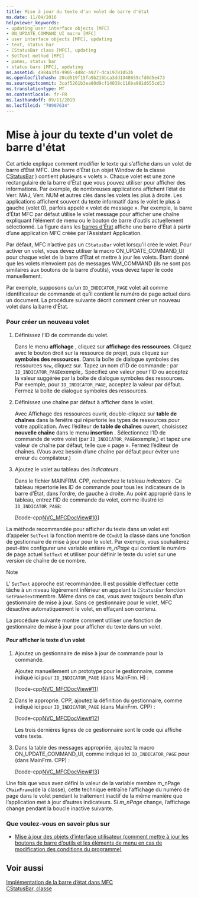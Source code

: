 ```yaml
---
title: Mise à jour du texte d'un volet de barre d'état
ms.date: 11/04/2016
helpviewer_keywords:
- updating user interface objects [MFC]
- ON_UPDATE_COMMAND_UI macro [MFC]
- user interface objects [MFC], updating
- text, status bar
- CStatusBar class [MFC], updating
- SetText method [MFC]
- panes, status bar
- status bars [MFC], updating
ms.assetid: 4984a3f4-9905-4d8c-a927-dca19781053b
ms.openlocfilehash: 20cd519f15fa9b218bca3dd1348659cfd0d5e473
ms.sourcegitcommit: 3caf5261b3ea80d9cf14038c116ba981d655cd13
ms.translationtype: MT
ms.contentlocale: fr-FR
ms.lasthandoff: 09/11/2019
ms.locfileid: "70907634"
---
```

# <a name="updating-the-text-of-a-status-bar-pane"></a>Mise à jour du texte d'un volet de barre d'état

Cet article explique comment modifier le texte qui s’affiche dans un volet de barre d’État MFC. Une barre d’État (un objet Window de la classe [CStatusBar](../mfc/reference/cstatusbar-class.md) ) contient plusieurs « volets ». Chaque volet est une zone rectangulaire de la barre d’État que vous pouvez utiliser pour afficher des informations. Par exemple, de nombreuses applications affichent l’état de Verr. MAJ, Verr. NUM et autres clés dans les volets les plus à droite. Les applications affichent souvent du texte informatif dans le volet le plus à gauche (volet 0), parfois appelé « volet de message ». Par exemple, la barre d’État MFC par défaut utilise le volet message pour afficher une chaîne expliquant l’élément de menu ou le bouton de barre d’outils actuellement sélectionné. La figure dans les [barres d’État](../mfc/status-bar-implementation-in-mfc.md) affiche une barre d’État à partir d’une application MFC créée par l’Assistant Application.

Par défaut, MFC n’active pas un `CStatusBar` volet lorsqu’il crée le volet. Pour activer un volet, vous devez utiliser la macro ON_UPDATE_COMMAND_UI pour chaque volet de la barre d’État et mettre à jour les volets. Étant donné que les volets n’envoient pas de messages WM_COMMAND (ils ne sont pas similaires aux boutons de la barre d’outils), vous devez taper le code manuellement.

Par exemple, supposons qu’un `ID_INDICATOR_PAGE` volet ait comme identificateur de commande et qu’il contient le numéro de page actuel dans un document. La procédure suivante décrit comment créer un nouveau volet dans la barre d’État.

### <a name="to-make-a-new-pane"></a>Pour créer un nouveau volet

1. Définissez l’ID de commande du volet.

   Dans le menu **affichage** , cliquez sur **affichage des ressources**. Cliquez avec le bouton droit sur la ressource de projet, puis cliquez sur **symboles des ressources**. Dans la boîte de dialogue symboles des ressources `New`, cliquez sur. Tapez un nom d’ID de commande : par `ID_INDICATOR_PAGE`exemple,. Spécifiez une valeur pour l’ID ou acceptez la valeur suggérée par la boîte de dialogue symboles des ressources. Par exemple, pour `ID_INDICATOR_PAGE`, acceptez la valeur par défaut. Fermez la boîte de dialogue symboles des ressources.

1. Définissez une chaîne par défaut à afficher dans le volet.

   Avec Affichage des ressources ouvrir, double-cliquez sur **table de chaînes** dans la fenêtre qui répertorie les types de ressources pour votre application. Avec l’éditeur de **table de chaînes** ouvert, choisissez **nouvelle chaîne** dans le menu **insertion** . Sélectionnez l’ID de commande de votre volet (par `ID_INDICATOR_PAGE`exemple,) et tapez une valeur de chaîne par défaut, telle que « page ». Fermez l’éditeur de chaînes. (Vous avez besoin d’une chaîne par défaut pour éviter une erreur du compilateur.)

1. Ajoutez le volet au tableau des *indicateurs* .

   Dans le fichier MAINFRM. CPP, recherchez le tableau *indicators* . Ce tableau répertorie les ID de commande pour tous les indicateurs de la barre d’État, dans l’ordre, de gauche à droite. Au point approprié dans le tableau, entrez l’ID de commande du volet, comme illustré ici `ID_INDICATOR_PAGE`:

   [!code-cpp[NVC_MFCDocView#10](../mfc/codesnippet/cpp/updating-the-text-of-a-status-bar-pane_1.cpp)]

La méthode recommandée pour afficher du texte dans un volet est d’appeler `SetText` la fonction membre de `CCmdUI` la classe dans une fonction de gestionnaire de mise à jour pour le volet. Par exemple, vous souhaiterez peut-être configurer une variable entière *m_nPage* qui contient le numéro de page actuel `SetText` et utiliser pour définir le texte du volet sur une version de chaîne de ce nombre.

> [!NOTE]
>  L' `SetText` approche est recommandée. Il est possible d’effectuer cette tâche à un niveau légèrement inférieur en appelant la `CStatusBar` fonction `SetPaneText`membre. Même dans ce cas, vous avez toujours besoin d’un gestionnaire de mise à jour. Sans ce gestionnaire pour le volet, MFC désactive automatiquement le volet, en effaçant son contenu.

La procédure suivante montre comment utiliser une fonction de gestionnaire de mise à jour pour afficher du texte dans un volet.

#### <a name="to-make-a-pane-display-text"></a>Pour afficher le texte d’un volet

1. Ajoutez un gestionnaire de mise à jour de commande pour la commande.

   Ajoutez manuellement un prototype pour le gestionnaire, comme indiqué ici pour `ID_INDICATOR_PAGE` (dans MainFrm. H) :

   [!code-cpp[NVC_MFCDocView#11](../mfc/codesnippet/cpp/updating-the-text-of-a-status-bar-pane_2.h)]

1. Dans le approprié. CPP, ajoutez la définition du gestionnaire, comme indiqué ici pour `ID_INDICATOR_PAGE` (dans MainFrm. CPP) :

   [!code-cpp[NVC_MFCDocView#12](../mfc/codesnippet/cpp/updating-the-text-of-a-status-bar-pane_3.cpp)]

   Les trois dernières lignes de ce gestionnaire sont le code qui affiche votre texte.

1. Dans la table des messages appropriée, ajoutez la macro ON_UPDATE_COMMAND_UI, comme indiqué ici `ID_INDICATOR_PAGE` pour (dans MainFrm. CPP) :

   [!code-cpp[NVC_MFCDocView#13](../mfc/codesnippet/cpp/updating-the-text-of-a-status-bar-pane_4.cpp)]

Une fois que vous avez défini la valeur de la variable membre m_nPage `CMainFrame`(de la classe), cette technique entraîne l’affichage du numéro de page dans le volet pendant le traitement inactif de la même manière que l’application met à jour d’autres indicateurs. Si *m_nPage* change, l’affichage change pendant la boucle inactive suivante.

### <a name="what-do-you-want-to-know-more-about"></a>Que voulez-vous en savoir plus sur

- [Mise à jour des objets d’interface utilisateur (comment mettre à jour les boutons de barre d’outils et les éléments de menu en cas de modification des conditions du programme)](../mfc/how-to-update-user-interface-objects.md)

## <a name="see-also"></a>Voir aussi

[Implémentation de la barre d’état dans MFC](../mfc/status-bar-implementation-in-mfc.md)<br/>
[CStatusBar, classe](../mfc/reference/cstatusbar-class.md)
